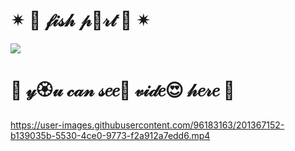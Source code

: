 # ✴  🎀  𝒻𝒾𝓈𝒽 𝓅🌺𝓇𝓉 🎀  ✴

  <img src="https://user-images.githubusercontent.com/96183163/201365560-b3ffc80f-7404-447d-b4f7-e3e56d191d28.png" />
  
  # 🎀  𝓎🏵𝓊 𝒸𝒶𝓃 𝓈𝑒𝑒🧿  𝓋𝒾𝒹𝑒😍 𝒽𝑒𝓇𝑒  🎀 

https://user-images.githubusercontent.com/96183163/201367152-b139035b-5530-4ce0-9773-f2a912a7edd6.mp4




